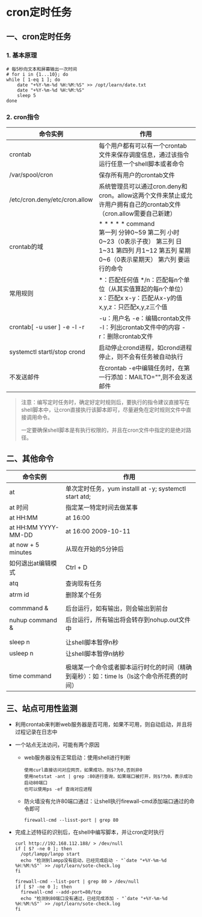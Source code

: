 # cron定时任务

## 一、cron定时任务

### 1. 基本原理

```shell
# 每5秒向文本和屏幕输出一次时间
# for i in {1...10}; do
while [ 1-eq 1 ]; do
	date "+%Y-%m-%d %H:%M:%S" >> /opt/learn/date.txt
	date "+%Y-%m-%d %H:%M:%S"
	sleep 5
done
```

### 2. cron指令

| 命令实例                      | 作用                                                         |
| ----------------------------- | ------------------------------------------------------------ |
| crontab                       | 每个用户都有可以有一个crontab文件来保存调度信息，通过该指令运行任意一个shell脚本或者命令 |
| /var/spool/cron               | 保存所有用户的crontab文件                                    |
| /etc/cron.deny/etc/cron.allow | 系统管理员可以通过cron.deny和cron。allow这两个文件来禁止或允许用户拥有自己的crontab文件（cron.allow需要自己新建） |
| crontab的域                   | \* \* \* \* * command<br /> 第一列 分钟0~59  第二列 小时0~23（0表示子夜）  第三列 日1~31  第四列 月1~12  第五列 星期0~6（0表示星期天）  第六列 要运行的命令 |
| 常用规则                      | *：匹配任何值  */n：匹配每n个单位（从其实值算起的每n个单位） x：匹配x    x-y：匹配从x-y的值     x,y,z：只匹配x,y,z三个值 |
| crontab[ -u user ] -e -l -r   | -u：用户名    -e：编辑crontab文件       -l：列出crontab文件中的内容    -r：删除crontab文件 |
| systemctl startl/stop crond   | 启动停止crond进程，如crond进程停止，则不会有任务被自动执行   |
| 不发送邮件                    | 在crontab -e中编辑任务时，在第一行添加：MAILTO="",则不会发送邮件 |

> 注意：编写定时任务时，确定好定时规则后，要执行的指令建议直接写在shell脚本中，让cron直接执行该脚本即可，尽量避免在定时规则文件中直接调用命令。
>
> 一定要确保shell脚本是有执行权限的，并且在cron文件中指定的是绝对路径。

## 二、其他命令

| 命令实例            | 作用                                                         |
| ------------------- | ------------------------------------------------------------ |
| at                  | 单次定时任务，yum installl at -y;     systemctl start atd;   |
| at 时间             | 指定某一特定时间去做某事                                     |
| at HH:MM            | at 16:00                                                     |
| at HH:MM YYYY-MM-DD | at 16:00 2009-10-11                                          |
| at now + 5 minutes  | 从现在开始的5分钟后                                          |
| 如何退出at编辑模式  | Ctrl + D                                                     |
| atq                 | 查询现有任务                                                 |
| atrm id             | 删除某个任务                                                 |
|                     |                                                              |
| commmand &          | 后台运行，如有输出，则会输出到前台                           |
| nuhup command &     | 后台运行，所有输出将会转存到nohup.out文件中                  |
|                     |                                                              |
| sleep n             | 让shell脚本暂停n秒                                           |
| usleep n            | 让shell脚本暂停n纳秒                                         |
|                     |                                                              |
| time command        | 极端某一个命令或者脚本运行时化的时间（精确到毫秒）：如：time ls（ls这个命令所花费的时间） |

## 三、站点可用性监测

- 利用crontab来判断web服务器是否可用，如果不可用，则自动启动，并且将过程记录在日志中

- 一个站点无法访问，可能有两个原因

  - web服务器没有正常启动：使用shell进行判断

    ```shell
    使用curl直接访问对应网页，如果成功，则$?为0,否则非0
    使用netstat -ant | grep :80进行查询，如果端口被打开，则$?为0，表示成功启动80端口
    也可以使用ps -ef 查询对应进程
    ```

  - 防火墙没有允许80端口通过：让shell执行firewall-cmd添加端口通过的命令即可

    ```shell
    firewall-cmd --lisst-port | grep 80
    ```

- 完成上述特征的识别后，在shell中编写脚本，并让cron定时执行

  ```shell
  curl http://192.168.112.188/ > /dev/null
  if [ $? -ne 0 ]; then
  	/opt/lampp/lanpp start
  	echo "检测到lampp没有启动，已经完成启动 - "`date "+%Y-%m-%d %H:%M:%S"` >> /opt/learn/sote-check.log
  fi
  
  firewall-cmd --list-port | grep 80 > /dev/null
  if [ $? -ne 0 ]; then
  	firewall-cmd --add-port=80/tcp
  	echo "检测到80端口没有通过，已经完成添加 - "`date "+%Y-%m-%d %H:%M:%S"` >> /opt/learn/sote-check.log
  fi
  ```

   
